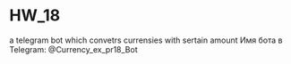 # HW_18
a telegram bot which convetrs currensies with sertain amount
Имя бота в Telegram:  @Currency_ex_pr18_Bot
